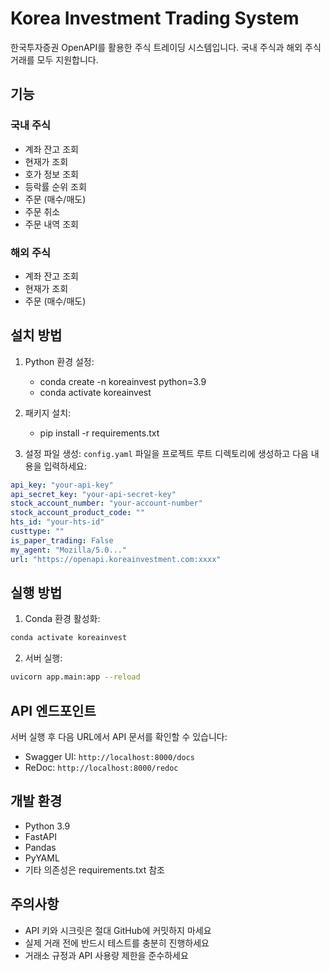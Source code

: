 # Korea Investment Trading System

한국투자증권 OpenAPI를 활용한 주식 트레이딩 시스템입니다. 국내 주식과 해외 주식 거래를 모두 지원합니다.

## 기능

### 국내 주식

- 계좌 잔고 조회
- 현재가 조회
- 호가 정보 조회
- 등락률 순위 조회
- 주문 (매수/매도)
- 주문 취소
- 주문 내역 조회

### 해외 주식

- 계좌 잔고 조회
- 현재가 조회
- 주문 (매수/매도)

## 설치 방법

1. Python 환경 설정:
   - conda create -n koreainvest python=3.9
   - conda activate koreainvest
2. 패키지 설치:

   - pip install -r requirements.txt

3. 설정 파일 생성:
   `config.yaml` 파일을 프로젝트 루트 디렉토리에 생성하고 다음 내용을 입력하세요:

```yaml
api_key: "your-api-key"
api_secret_key: "your-api-secret-key"
stock_account_number: "your-account-number"
stock_account_product_code: ""
hts_id: "your-hts-id"
custtype: ""
is_paper_trading: False
my_agent: "Mozilla/5.0..."
url: "https://openapi.koreainvestment.com:xxxx"
```

## 실행 방법

1. Conda 환경 활성화:

```bash
conda activate koreainvest
```

2. 서버 실행:

```bash
uvicorn app.main:app --reload
```

## API 엔드포인트

서버 실행 후 다음 URL에서 API 문서를 확인할 수 있습니다:

- Swagger UI: `http://localhost:8000/docs`
- ReDoc: `http://localhost:8000/redoc`

## 개발 환경

- Python 3.9
- FastAPI
- Pandas
- PyYAML
- 기타 의존성은 requirements.txt 참조

## 주의사항

- API 키와 시크릿은 절대 GitHub에 커밋하지 마세요
- 실제 거래 전에 반드시 테스트를 충분히 진행하세요
- 거래소 규정과 API 사용량 제한을 준수하세요
